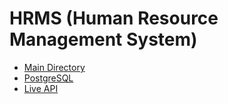 # HRMS (Human Resource Management System)

- [Main Directory](https://github.com/karcan/HRMS.Java/tree/master/src/main/java/com/hrms/karcan)
- [PostgreSQL](https://github.com/karcan/HRMS.PostgreSQL)
- [Live API](https://hrms-karcan.herokuapp.com/api/job-titles/getall)
